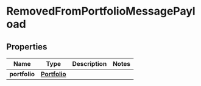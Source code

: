 
# RemovedFromPortfolioMessagePayload

## Properties
Name | Type | Description | Notes
------------ | ------------- | ------------- | -------------
**portfolio** | [**Portfolio**](Portfolio.md) |  | 



